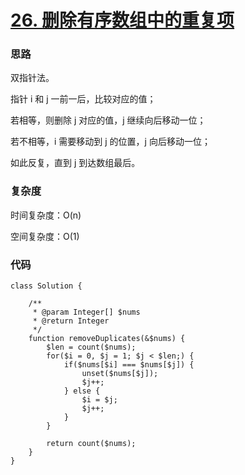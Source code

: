 # [26. 删除有序数组中的重复项](https://leetcode.cn/problems/remove-duplicates-from-sorted-array/)

### 思路

双指针法。


指针 i 和 j 一前一后，比较对应的值；

若相等，则删除 j 对应的值，j 继续向后移动一位；

若不相等，i 需要移动到 j 的位置，j 向后移动一位；

如此反复，直到 j 到达数组最后。

### 复杂度

时间复杂度：O(n)

空间复杂度：O(1)

### 代码

```
class Solution {

    /**
     * @param Integer[] $nums
     * @return Integer
     */
    function removeDuplicates(&$nums) {
        $len = count($nums);
        for($i = 0, $j = 1; $j < $len;) {
            if($nums[$i] === $nums[$j]) {
                unset($nums[$j]);
                $j++;
            } else {
                $i = $j;
                $j++;
            }
        }

        return count($nums);
    }
}
```